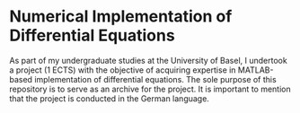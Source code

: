 # Numerical Implementation of Differential Equations

As part of my undergraduate studies at the University of Basel, I undertook a project (1 ECTS) with the objective of acquiring expertise in MATLAB-based implementation of differential equations. The sole purpose of this repository is to serve as an archive for the project. It is important to mention that the project is conducted in the German language.


